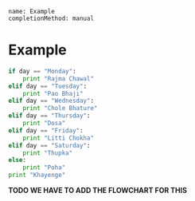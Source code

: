 ```ngMeta
name: Example
completionMethod: manual
```
# Example


```python
if day == "Monday":
	print "Rajma Chawal"
elif day == "Tuesday": 
	print "Pao Bhaji"
elif day == "Wednesday": 
	print "Chole Bhature"
elif day == "Thursday": 
	print "Dosa"
elif day == "Friday": 
	print "Litti Chokha"
elif day == "Saturday": 
	print "Thupka"
else:
	print "Poha"
print "Khayenge"

```

**TODO WE HAVE TO ADD THE FLOWCHART FOR THIS**